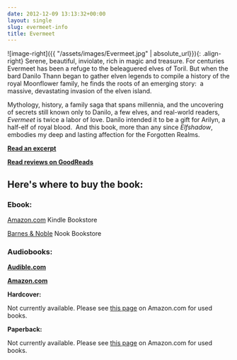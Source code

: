 ```yaml
---
date: 2012-12-09 13:13:32+00:00
layout: single
slug: evermeet-info
title: Evermeet
---
```


![image-right]({{ "/assets/images/Evermeet.jpg" | absolute_url}}){: .align-right}  Serene, beautiful, inviolate, rich in magic and treasure. For centuries Evermeet has been a refuge to the beleaguered elves of Toril. But when the bard Danilo Thann began to gather elven legends to compile a history of the royal Moonflower family, he finds the roots of an emerging story:  a massive, devastating invasion of the elven island.

Mythology, history, a family saga that spans millennia, and the uncovering of secrets still known only to Danilo, a few elves, and real-world readers, _Evermeet_ is twice a labor of love. Danilo intended it to be a gift for Arilyn, a half-elf of royal blood.  And this book, more than any since _Elfshadow_, embodies my deep and lasting affection for the Forgotten Realms.

[**Read an excerpt**](http://books.google.com/books?id=EAvVPiiIcYIC&printsec=frontcover&dq=Evermeet&hl=en&sa=X&ei=_8PEUJmtCZOxqwH_moHwCA&ved=0CEoQ6AEwBQ)

**[Read reviews on GoodReads](http://www.goodreads.com/book/show/19857.Evermeet)**

## **Here's where to buy the book:**

### **Ebook:**

[Amazon.com](http://www.amazon.com/Evermeet-Island-Forgotten-Stand-Alone-ebook/dp/B0060B6I86/ref=tmm_kin_title_0?ie=UTF8&qid=1355071209&sr=1-1) Kindle Bookstore

[Barnes & Noble](http://www.barnesandnoble.com/w/forgotten-realms-elaine-cunningham/1103164952?ean=9780786962006) Nook Bookstore  

### **Audiobooks:**

**[Audible.com](http://www.audible.com/pd/ref=sr_1_1?asin=B009Z4ICHU&qid=1357660742&sr=1-1)**

**[Amazon.com](http://www.amazon.com/Evermeet-Island-of-Elves/dp/B00A6YAF8C/ref=tmm_aud_title_0?ie=UTF8&qid=1357660894&sr=8-1)**

**Hardcover:**

Not currently available. Please see [this page](http://www.amazon.com/Evermeet-Island-Forgotten-Fantasy-Adventure/dp/0786907134/ref=tmm_hrd_title_0?ie=UTF8&qid=1355071209&sr=1-1) on Amazon.com for used books.

**Paperback:**

Not currently available. Please see [this page](http://www.amazon.com/Evermeet-Island-Elves-Forgotten-Realms/dp/0786913541/ref=sr_1_1?s=books&ie=UTF8&qid=1355071209&sr=1-1&keywords=evermeet+island+of+elves) on Amazon.com for used books.
